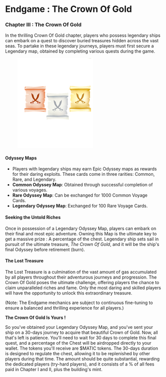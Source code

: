 # Endgame : The Crown Of Gold

### Chapter III : The Crown Of Gold

In the thrilling Crown Of Gold chapter, players who possess legendary ships can embark on a quest to discover buried treasures hidden across the vast seas. To partake in these legendary journeys, players must first secure a Legendary map, obtained by completing various quests during the game.

<figure><img src="../../.gitbook/assets/all maps.png" alt="" width="244"><figcaption></figcaption></figure>

#### Odyssey Maps

* Players with legendary ships may earn Epic Odyssey maps as rewards for their daring exploits. These cards come in three rarities: Common, Rare, and Legendary.
* **Common Odyssey Map**: Obtained through successful completion of various voyages.
* **Rare Odyssey Map**: Can be exchanged for 1000 Common Voyage Cards.
* **Legendary Odyssey Map**: Exchanged for 100 Rare Voyage Cards.

#### Seeking the Untold Riches

Once in possession of a Legendary Odyssey Map, players can embark on their final and most epic adventure. Owning this Map is the ultimate key to get a massive prize : A percentage of the chest. Legendary ship sets sail in pursuit of the ultimate treasure, _The Crown Of Gold_, and it will be the ship's final Odyssey before retirement (burn).

#### The Lost Treasure

The Lost Treasure is a culmination of the vast amount of gas accumulated by all players throughout their adventurous journeys and progression. The Crown Of Gold poses the ultimate challenge, offering players the chance to claim unparalleled riches and fame. Only the most daring and skilled players will have the opportunity to unlock this extraordinary treasure.

(Note: The Endgame mechanics are subject to continuous fine-tuning to ensure a balanced and thrilling experience for all players.)



**The Crown Of Gold Is Yours !**

So you've obtained your Legendary Odyssey Map, and you've sent your ship on a 30-days journey to acquire that beautiful Crown of Gold. Now, all that's left is patience. You'll need to wait for 30 days to complete this final quest, and a percentage of the Chest will be airdropped directly to your wallet. The tokens you'll receive are $MATIC tokens. The 30-days duration is designed to regulate the chest, allowing it to be replenished by other players during that time. The amount should be quite substantial, rewarding the dedicated players (try-hard players), and it consists of a % of all fees paid in Chapter I and II, plus the building's mint.
